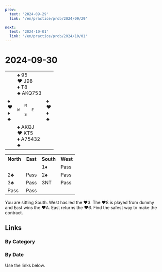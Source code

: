 ```yaml
---
prev:
  text: '2024-09-29'
  link: '/en/practice/prob/2024/09/29'

next:
  text: '2024-10-01'
  link: '/en/practice/prob/2024/10/01'
---
```


# 2024-09-30

<table class="deal">
	<tr>
		<td></td>
		<td>♠ 95<br>♥ J98<br>♦ T8<br>♣ AKQ753</td>
		<td></td>
	</tr>
	<tr>
		<td>♠ <br>♥ <br>♦ <br>♣ </td>
		<td><pre>   N<br>W     E<br>   S</pre></td>
		<td>♠ <br>♥ <br>♦ <br>♣ </td>
	</tr>
	<tr>
		<td></td>
		<td>♠ AKQJ<br>♥ KT5<br>♦ A75432<br>♣ </td>
		<td></td>
	</tr>
</table>

<table class="auction">
	<tr>
		<th>North</th>
		<th>East</th>
		<th>South</th>
		<th>West</th>
	</tr>
	<tr>
		<td></td>
		<td></td>
		<td>1♦</td>
		<td>Pass</td>
	</tr>
	<tr>
		<td>2♣</td>
		<td>Pass</td>
		<td>2♠</td>
		<td>Pass</td>
	</tr>
	<tr>
		<td>3♣</td>
		<td>Pass</td>
		<td>3NT</td>
		<td>Pass</td>
	</tr>
	<tr>
		<td>Pass</td>
		<td>Pass</td>
		<td></td>
		<td></td>
	</tr>
</table>

You are sitting South. West has led the ♥3. The ♥8 is played from dummy and East wins the ♥A. East returns the ♥6. Find the safest way to make the contract.

## Links

[<Badge type="tip" text="Check Solution"/>](/en/learning/prob/2024/09/30)

### By Category

[<Badge type="tip" text="<--"/>](/en/practice/prob/2024/09/28)
[<Badge type="tip" text="Calendar"/>](/en/practice/calendar/2024/09)
[<Badge type="info" text="-->"/>](/en/practice/prob/2024/09/30#links)

### By Date

Use the links below.